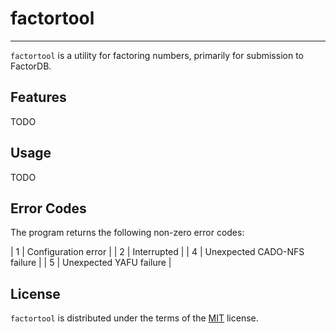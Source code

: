 # factortool

-----

`factortool` is a utility for factoring numbers, primarily for submission to FactorDB.

## Features

TODO

## Usage

TODO

## Error Codes

The program returns the following non-zero error codes:

| 1 | Configuration error |
| 2 | Interrupted |
| 4 | Unexpected CADO-NFS failure |
| 5 | Unexpected YAFU failure |

## License

`factortool` is distributed under the terms of the [MIT](https://spdx.org/licenses/MIT.html)
license.
